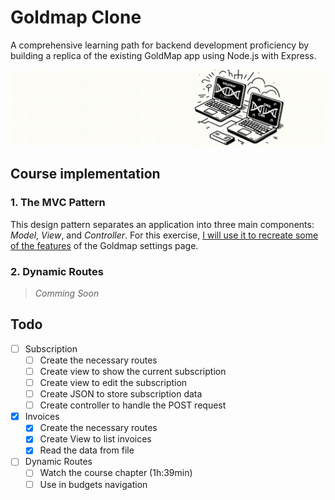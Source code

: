# Goldmap Clone

A comprehensive learning path for backend development proficiency by building a replica of the existing GoldMap app using Node.js with Express.

![Subscription Management model](/goldmap-clone-hero.jpg)

## Course implementation

### 1. The MVC Pattern

This design pattern separates an application into three main components: _Model_, _View_, and _Controller_. For this exercise, [I will use it to recreate some of the features](the-mvc-pattern.md) of the Goldmap settings page.

### 2. Dynamic Routes

> _Comming Soon_

## Todo

- [ ] Subscription
  - [ ] Create the necessary routes
  - [ ] Create view to show the current subscription
  - [ ] Create view to edit the subscription
  - [ ] Create JSON to store subscription data
  - [ ] Create controller to handle the POST request
- [x] Invoices
  - [x] Create the necessary routes
  - [x] Create View to list invoices
  - [x] Read the data from file
- [ ] Dynamic Routes
  - [ ] Watch the course chapter (1h:39min)
  - [ ] Use in budgets navigation
